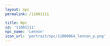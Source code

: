 ```yaml
---
layout: npc
permalink: /11001111

title: Npc
id: '11001111'
npc_name: 'Lennon'
icon_url: 'portrait/npc/11000064_lennon_p.png'
---
```

